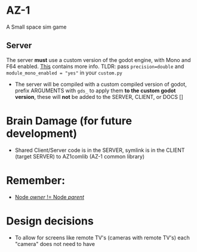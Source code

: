 # AZ-1
A Small space sim game

## Server
The server **must** use a custom version of the godot engine, with Mono and F64 enabled. [This](https://github.com/godotengine/godot/blob/a4131b61b10cb3a7fe0e1e76ed11dfebfa55e7e6/modules/mono/README.md) contains more info. TLDR: pass `precision=double` and `module_mono_enabled = "yes"` in your `custom.py`

- The server will be compiled with a custom compiled version of godot, prefix ARGUMENTS with `gds_` to apply them **to the custom godot version**, these will **not** be added to the SERVER, CLIENT, or DOCS
[]
# Brain Damage (for future development)
- Shared Client/Server code is in the SERVER, symlink is in the CLIENT (target SERVER) to AZ1comlib (AZ-1 common library)


# Remember:

- [Node *owner* != Node *parent*](https://www.reddit.com/r/godot/comments/rgti99/node_parents_vs_owner/)


# Design decisions

- To allow for screens like remote TV's (cameras with remote TV's) each "camera" does not need to have  
